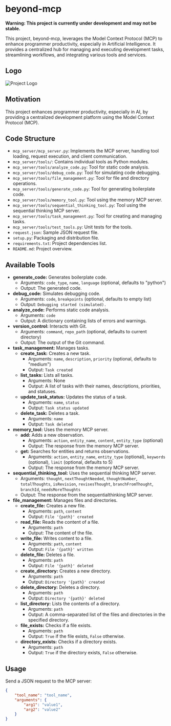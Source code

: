 # beyond-mcp

**Warning: This project is currently under development and may not be stable.**

This project, beyond-mcp, leverages the Model Context Protocol (MCP) to enhance programmer productivity, especially in Artificial Intelligence. It provides a centralized hub for managing and executing development tasks, streamlining workflows, and integrating various tools and services.

## Logo

![Project Logo](/logo.jpg)

## Motivation

This project enhances programmer productivity, especially in AI, by providing a centralized development platform using the Model Context Protocol (MCP).
## Code Structure

*   `mcp_server/mcp_server.py`: Implements the MCP server, handling tool loading, request execution, and client communication.
*   `mcp_server/tools/`: Contains individual tools as Python modules.
*   `mcp_server/tools/analyze_code.py`: Tool for static code analysis.
*   `mcp_server/tools/debug_code.py`: Tool for simulating code debugging.
*   `mcp_server/tools/file_management.py`: Tool for file and directory operations.
*   `mcp_server/tools/generate_code.py`: Tool for generating boilerplate code.
*   `mcp_server/tools/memory_tool.py`: Tool using the memory MCP server.
*   `mcp_server/tools/sequential_thinking_tool.py`: Tool using the sequential thinking MCP server.
*   `mcp_server/tools/task_management.py`: Tool for creating and managing tasks.
*   `mcp_server/tools/test_tools.py`: Unit tests for the tools.
*   `request.json`: Sample JSON request file.
*   `setup.py`: Packaging and distribution file.
*   `requirements.txt`: Project dependencies list.
*   `README.md`: Project overview.
## Available Tools

*   **generate_code:** Generates boilerplate code.
    *   Arguments: `code_type`, `name`, `language` (optional, defaults to "python")
    *   Output: The generated code.
*   **debug_code:** Simulates debugging code.
    *   Arguments: `code`, `breakpoints` (optional, defaults to empty list)
    *   Output: `Debugging started (simulated).`
*   **analyze_code:** Performs static code analysis.
    *   Arguments: `code`
    *   Output: A dictionary containing lists of errors and warnings.
*   **version_control:** Interacts with Git.
    *   Arguments: `command`, `repo_path` (optional, defaults to current directory)
    *   Output: The output of the Git command.
*   **task_management:** Manages tasks.
    *   **create_task:** Creates a new task.
        *   Arguments: `name`, `description`, `priority` (optional, defaults to "medium")
        *   Output: `Task created`
    *   **list_tasks:** Lists all tasks.
        *   Arguments: None
        *   Output: A list of tasks with their names, descriptions, priorities, and statuses.
    *   **update_task_status:** Updates the status of a task.
        *   Arguments: `name`, `status`
        *   Output: `Task status updated`
    *   **delete_task:** Deletes a task.
         *   Arguments: `name`
         *   Output: `Task deleted`
*   **memory_tool:** Uses the memory MCP server.
    *   **add:** Adds a new observation.
        *   Arguments: `action`, `entity_name`, `content`, `entity_type` (optional)
        *   Output: The response from the memory MCP server.
    *   **get:** Searches for entities and returns observations.
         *   Arguments: `action`, `entity_name`, `entity_type` (optional), `keywords` (optional), `limit` (optional, defaults to 5)
         *   Output: The response from the memory MCP server.
*   **sequential_thinking_tool:** Uses the sequential thinking MCP server.
    *   Arguments: `thought`, `nextThoughtNeeded`, `thoughtNumber`, `totalThoughts`, `isRevision`, `revisesThought`, `branchFromThought`, `branchId`, `needsMoreThoughts`
    *   Output: The response from the sequentialthinking MCP server.
*   **file_management:** Manages files and directories.
    *   **create_file:** Creates a new file.
        *   Arguments: `path`, `content`
        *   Output: `File '{path}' created`
    *   **read_file:** Reads the content of a file.
        *   Arguments: `path`
        *   Output: The content of the file.
    *   **write_file:** Writes content to a file.
        *   Arguments: `path`, `content`
        *   Output: `File '{path}' written`
    *   **delete_file:** Deletes a file.
        *   Arguments: `path`
        *   Output: `File '{path}' deleted`
    *   **create_directory:** Creates a new directory.
        *   Arguments: `path`
        *   Output: `Directory '{path}' created`
    *   **delete_directory:** Deletes a directory.
        *   Arguments: `path`
        *   Output: `Directory '{path}' deleted`
    *   **list_directory:** Lists the contents of a directory.
        *   Arguments: `path`
        *   Output: A comma-separated list of the files and directories in the specified directory.
    *   **file_exists:** Checks if a file exists.
        *   Arguments: `path`
        *   Output: `True` if the file exists, `False` otherwise.
    *   **directory_exists:** Checks if a directory exists.
        *   Arguments: `path`
        *   Output: `True` if the directory exists, `False` otherwise.

## Usage

Send a JSON request to the MCP server:
```json
{
    "tool_name": "tool_name",
    "arguments": {
        "arg1": "value1",
        "arg2": "value2"
    }
}
```

